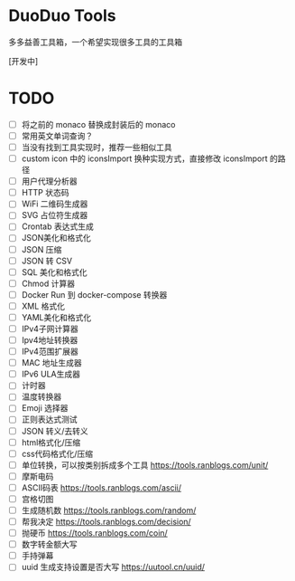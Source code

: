 # DuoDuo Tools

多多益善工具箱，一个希望实现很多工具的工具箱

[开发中]

# TODO

- [ ] 将之前的 monaco 替换成封装后的 monaco
- [ ] 常用英文单词查询？
- [ ] 当没有找到工具实现时，推荐一些相似工具
- [ ] custom icon 中的 iconsImport 换种实现方式，直接修改 iconsImport 的路径
- [ ] 用户代理分析器
- [ ] HTTP 状态码
- [ ] WiFi 二维码生成器
- [ ] SVG 占位符生成器
- [ ] Crontab 表达式生成
- [ ] JSON美化和格式化
- [ ] JSON 压缩
- [ ] JSON 转 CSV
- [ ] SQL 美化和格式化
- [ ] Chmod 计算器
- [ ] Docker Run 到 docker-compose 转换器
- [ ] XML 格式化
- [ ] YAML美化和格式化
- [ ] IPv4子网计算器
- [ ] Ipv4地址转换器
- [ ] IPv4范围扩展器
- [ ] MAC 地址生成器
- [ ] IPv6 ULA生成器
- [ ] 计时器
- [ ] 温度转换器
- [ ] Emoji 选择器
- [ ] 正则表达式测试
- [ ] JSON 转义/去转义
- [ ] html格式化/压缩
- [ ] css代码格式化/压缩
- [ ] 单位转换，可以按类别拆成多个工具   https://tools.ranblogs.com/unit/
- [ ] 摩斯电码
- [ ] ASCII码表 https://tools.ranblogs.com/ascii/
- [ ] 宫格切图
- [ ] 生成随机数 https://tools.ranblogs.com/random/
- [ ] 帮我决定 https://tools.ranblogs.com/decision/
- [ ] 抛硬币 https://tools.ranblogs.com/coin/
- [ ] 数字转金额大写 
- [ ] 手持弹幕
- [ ] uuid 生成支持设置是否大写 https://uutool.cn/uuid/